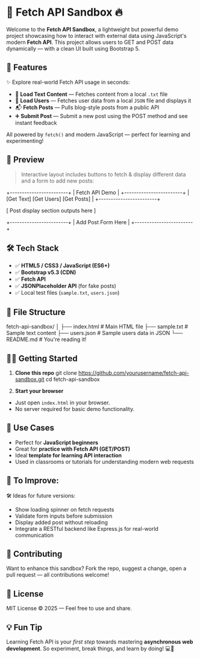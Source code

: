 # 🧪 Fetch API Sandbox 🔥

Welcome to the **Fetch API Sandbox**, a lightweight but powerful demo project showcasing how to interact with external data using JavaScript's modern **Fetch API**. This project allows users to GET and POST data dynamically — with a clean UI built using Bootstrap 5.

## 🚀 Features

✨ Explore real-world Fetch API usage in seconds:

- 📝 **Load Text Content** — Fetches content from a local `.txt` file  
- 👥 **Load Users** — Fetches user data from a local `JSON` file and displays it  
- 📬 **Fetch Posts** — Pulls blog-style posts from a public API  
- ➕ **Submit Post** — Submit a new post using the POST method and see instant feedback  

All powered by `fetch()` and modern JavaScript — perfect for learning and experimenting!

## 📸 Preview

> Interactive layout includes buttons to fetch & display different data and a form to add new posts:

+------------------------+
| Fetch API Demo |
+------------------------+
| [Get Text] [Get Users] [Get Posts] |
+------------------------+

[ Post display section outputs here ]

+------------------------+
| Add Post Form Here |
+------------------------+


## 🛠️ Tech Stack

- ✅ **HTML5 / CSS3 / JavaScript (ES6+)**
- ✅ **Bootstrap v5.3 (CDN)**
- ✅ **Fetch API**
- ✅ **JSONPlaceholder API** (for fake posts)
- ✅ Local test files (`sample.txt`, `users.json`)

## 📁 File Structure

fetch-api-sandbox/
│
├── index.html # Main HTML file
├── sample.txt # Sample text content
├── users.json # Sample users data in JSON
└── README.md # You're reading it!

## 👩‍💻 Getting Started

1. **Clone this repo**
git clone https://github.com/yourusername/fetch-api-sandbox.git
cd fetch-api-sandbox


2. **Start your browser**
- Just open `index.html` in your browser.
- No server required for basic demo functionality.

## 🔎 Use Cases

- Perfect for **JavaScript beginners**
- Great for **practice with Fetch API (GET/POST)**
- Ideal **template for learning API interaction**
- Used in classrooms or tutorials for understanding modern web requests

## 🚧 To Improve:

🛠 Ideas for future versions:
- Show loading spinner on fetch requests  
- Validate form inputs before submission  
- Display added post without reloading  
- Integrate a RESTful backend like Express.js for real-world communication

## 🙌 Contributing

Want to enhance this sandbox? Fork the repo, suggest a change, open a pull request — all contributions welcome!

## 📌 License

MIT License © 2025 — Feel free to use and share.

## 💡 Fun Tip

Learning Fetch API is your *first step* towards mastering **asynchronous web development**. So experiment, break things, and learn by doing! 💻🚀
